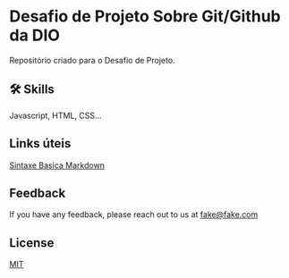 # Desafio de Projeto Sobre Git/Github da DIO
Repositório criado para o Desafio de Projeto.

## 🛠 Skills
Javascript, HTML, CSS...

## Links úteis
[Sintaxe Basica Markdown](https://www.markdownguide.org/basic-syntax/)

## Feedback

If you have any feedback, please reach out to us at fake@fake.com
## License

[MIT](https://choosealicense.com/licenses/mit/)




